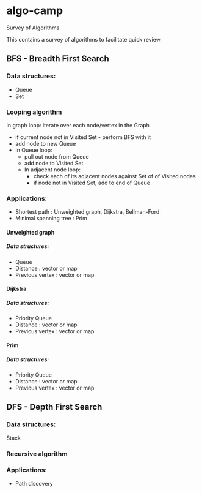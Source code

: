 # algo-camp
Survey of Algorithms

This contains a survey of algorithms to facilitate quick review.

## BFS - Breadth First Search

### Data structures:
* Queue
* Set

### Looping algorithm

In graph loop: iterate over each node/vertex in the Graph
* if current node not in Visited Set - perform BFS with it
* add node to new Queue
* In Queue loop:
  * pull out node from Queue
  * add node to Visited Set
  * In adjacent node loop:
    * check each of its adjacent nodes against Set of of Visited nodes
    * if node not in Visited Set, add to end of Queue

### Applications: 
* Shortest path : Unweighted graph, Dijkstra, Bellman-Ford
* Minimal spanning tree : Prim

#### Unweighted graph

##### Data structures:
* Queue
* Distance : vector or map
* Previous vertex : vector or map

#### Dijkstra

##### Data structures:
* Priority Queue
* Distance : vector or map
* Previous vertex : vector or map


#### Prim

##### Data structures:
* Priority Queue
* Distance : vector or map
* Previous vertex : vector or map


## DFS - Depth First Search

### Data structures:
Stack

### Recursive algorithm

### Applications:
* Path discovery




